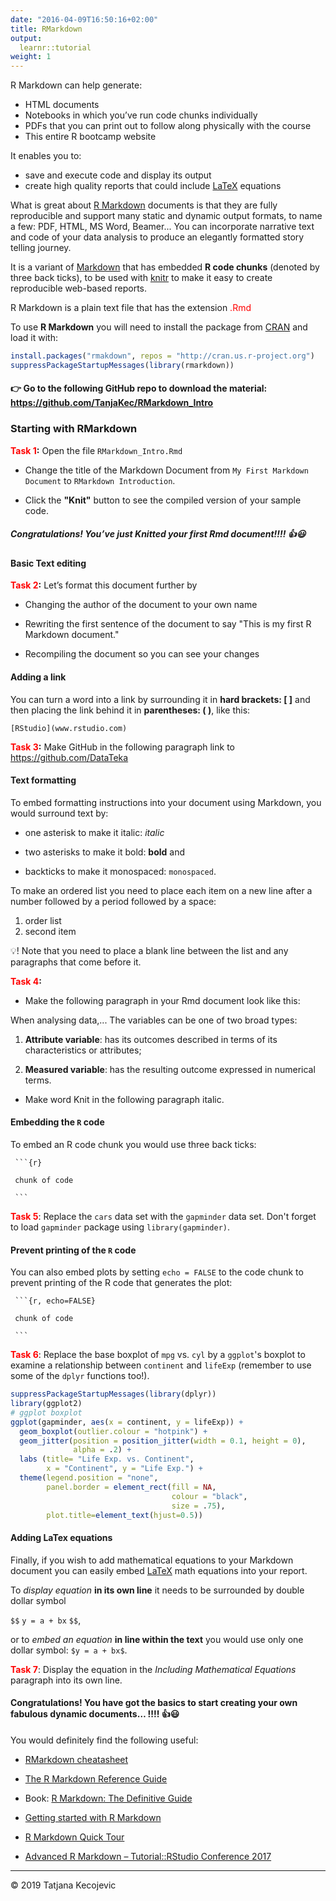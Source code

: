 ```yaml
---
date: "2016-04-09T16:50:16+02:00"
title: RMarkdown
output: 
  learnr::tutorial
weight: 1
---
```


R Markdown can help generate:

- HTML documents
- Notebooks in which you’ve run code chunks individually
- PDFs that you can print out to follow along physically with the course
- This entire R bootcamp website

It enables you to:

- save and execute code and display its output
- create high quality reports that could include [LaTeX](https://www.latex-project.org/) equations

What is great about [R Markdown](https://rmarkdown.rstudio.com/) documents is that they are fully reproducible and support many static and dynamic output formats, to name a few: PDF, HTML, MS Word, Beamer...  You can incorporate narrative text and code of your data analysis to produce an elegantly formatted story telling journey.

It is a variant of [Markdown](https://daringfireball.net/projects/markdown/) that has embedded **R code chunks** (denoted by three back ticks), to be used with [knitr](https://yihui.name/knitr/) to make it easy to create reproducible web-based reports. 

R Markdown is a plain text file that has the extension <span style="color:red">.Rmd</span>

To use **R Markdown** you will need to install the package from [CRAN](https://cran.r-project.org/) and load it with:


```r
install.packages("rmakdown", repos = "http://cran.us.r-project.org")
suppressPackageStartupMessages(library(rmarkdown))
```

#### 👉 Go to the following GitHub repo to download the material: <https://github.com/TanjaKec/RMarkdown_Intro>

### Starting with RMarkdown

**<span style="color:red">Task 1</span>:**
Open the file `RMarkdown_Intro.Rmd`

- Change the title of the Markdown Document from `My First Markdown Document` to `RMarkdown Introduction`.

-  Click the **"Knit"** button to see the compiled version of your sample code.


##### Congratulations! You’ve just Knitted your first Rmd document!!!! 👍😃

#### Basic Text editing

**<span style="color:red">Task 2</span>:**
Let’s format this document further by

- Changing the author of the document to your own name

- Rewriting the first sentence of the document to say "This is my first R Markdown document."

- Recompiling the document so you can see your changes

#### Adding a link

You can turn a word into a link by surrounding it in **hard brackets: [ ]** and then placing the link behind it in **parentheses: ( )**, like this:

`[RStudio](www.rstudio.com)`

**<span style="color:red">Task 3</span>:**
Make GitHub in the following paragraph link to https://github.com/DataTeka

#### Text formatting 

To embed formatting instructions into your document using Markdown, you
would surround text by:

- one asterisk to make it italic: *italic*

- two asterisks to make it bold: **bold** and

- backticks to make it monospaced: `monospaced`.

To make an ordered list you need to place each item on a new line after a
number followed by a period followed by a space:
1. order list
2. second item

💡! Note that you need to place a blank line between the list and any paragraphs
that come before it.

**<span style="color:red">Task 4</span>:**

- Make the following paragraph in your Rmd document look like this:

When analysing data,... The variables can be one of two broad types:

1) **Attribute variable**: has its outcomes described in terms of its characteristics or
attributes;

2) **Measured variable**: has the resulting outcome expressed in numerical terms.

- Make word Knit in the following paragraph italic.


#### Embedding the `R` code 
To embed an R code chunk you would use three back ticks:

<p><code  class="r"> ```{r} </code>

` chunk of code`

<p><code  class="r"> ``` </code>

**<span style="color:red">Task 5</span>**: Replace the `cars` data set with the `gapminder` data set. Don't forget to load `gapminder` package using `library(gapminder)`.


#### Prevent printing of the `R` code

You can also embed plots by setting `echo = FALSE` to the code chunk to
prevent printing of the R code that generates the plot:

<p><code  class="r"> ```{r, echo=FALSE} </code>

` chunk of code`

<p><code  class="r"> ``` </code>

**<span style="color:red">Task 6</span>**: Replace the base boxplot of `mpg` vs. `cyl` by a `ggplot`'s boxplot to examine a relationship between `continent` and `lifeExp` (remember to use some of the `dplyr` functions too!).



```r
suppressPackageStartupMessages(library(dplyr))
library(ggplot2)
# ggplot boxplot
ggplot(gapminder, aes(x = continent, y = lifeExp)) +
  geom_boxplot(outlier.colour = "hotpink") +
  geom_jitter(position = position_jitter(width = 0.1, height = 0), 
              alpha = .2) +
  labs (title= "Life Exp. vs. Continent", 
        x = "Continent", y = "Life Exp.") +
  theme(legend.position = "none", 
        panel.border = element_rect(fill = NA, 
                                    colour = "black",
                                    size = .75),
        plot.title=element_text(hjust=0.5))    
```

#### Adding **LaTex** equations

Finally, if you wish to add mathematical equations to your Markdown document you can easily embed [LaTeX]( LaTeX ) math equations into your report.

To *display equation* **in its own line** it needs to be surrounded by double dollar symbol

`$$` `y = a + bx` `$$`, 

or to *embed an equation* **in line within the text** you would use only one dollar symbol: `$y = a + bx$`.

**<span style="color:red">Task 7</span>**: Display the equation in the *Including Mathematical Equations* paragraph into its own line.


#### Congratulations! You have got the basics to start creating your own fabulous dynamic documents… !!!! 👍😃


You would definitely find the following useful:

- [RMarkdown cheatasheet](https://www.rstudio.com/wp-content/uploads/2016/03/rmarkdown-cheatsheet-2.0.pdf)

- [The R Markdown Reference Guide](https://www.rstudio.com/wp-content/uploads/2015/03/rmarkdown-reference.pdf)

- Book: [R Markdown: The Definitive Guide](https://bookdown.org/yihui/rmarkdown/)

- [Getting started with R Markdown](https://www.rstudio.com/resources/webinars/getting-started-with-r-markdown/)

- [R Markdown Quick Tour](https://rmarkdown.rstudio.com/authoring_quick_tour.html)

- [Advanced R Markdown – Tutorial::RStudio Conference 2017](https://www.rstudio.com/resources/videos/advanced-r-markdown-tutorial/)



-----------------------------
© 2019 Tatjana Kecojevic
